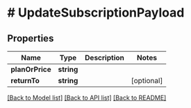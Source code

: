 # # UpdateSubscriptionPayload

## Properties

Name | Type | Description | Notes
------------ | ------------- | ------------- | -------------
**planOrPrice** | **string** |  |
**returnTo** | **string** |  | [optional]

[[Back to Model list]](../../README.md#models) [[Back to API list]](../../README.md#endpoints) [[Back to README]](../../README.md)
